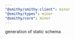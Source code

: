 ```yaml
---
"@smithy/smithy-client": minor
"@smithy/types": minor
"@smithy/core": minor
---
```


generation of static schema
